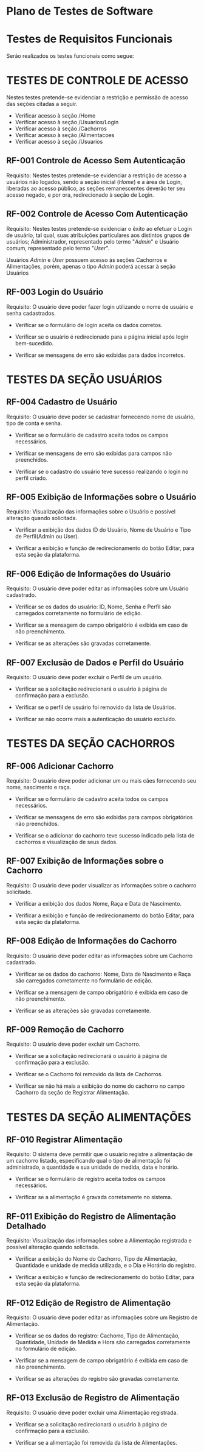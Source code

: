 # Plano de Testes de Software

# Testes de Requisitos Funcionais
Serão realizados os testes funcionais como segue:

# TESTES DE CONTROLE DE ACESSO
Nestes testes pretende-se evidenciar a restrição e permissão de acesso das seções citadas a seguir.

- Verificar acesso à seção /Home
- Verificar acesso à seção /Usuarios/Login
- Verificar acesso à seção /Cachorros
- Verificar acesso à seção /Alimentacoes
- Verificar acesso à seção /Usuarios

## RF-001 Controle de Acesso Sem Autenticação

Requisito: Nestes testes pretende-se evidenciar a restrição de acesso a usuários não logados, sendo a seção inicial (<i>Home</i>) e a área de Login, liberadas ao acesso público, as seções remanescentes deverão ter seu acesso negado, e por ora, redirecionado à seção de Login.

## RF-002 Controle de Acesso Com Autenticação

Requisito: Nestes testes pretende-se evidenciar o êxito ao efetuar o Login de usuário, tal qual, suas atribuições particulares aos distintos grupos de usuários; Administrador, representado pelo termo "<i>Admin</i>"
e Usuário comum, representado pelo termo "<i>User</i>".

Usuários <i>Admin</i> e <i>User</i> possuem acesso às seções Cachorros e Alimentações, porém, apenas o tipo <i>Admin</i> poderá acessar à seção Usuários

## RF-003 Login do Usuário

Requisito: O usuário deve poder fazer login utilizando o nome de usuário e senha cadastrados.

- Verificar se o formulário de login aceita os dados corretos.

- Verificar se o usuário é redirecionado para a página inicial após login bem-sucedido.

- Verificar se mensagens de erro são exibidas para dados incorretos.

<!-- ........................................................................................................................... -->

# TESTES DA SEÇÃO USUÁRIOS

## RF-004 Cadastro de Usuário

Requisito: O usuário deve poder se cadastrar fornecendo nome de usuário, tipo de conta e senha.

- Verificar se o formulário de cadastro aceita todos os campos necessários.

- Verificar se mensagens de erro são exibidas para campos não preenchidos.

- Verificar se o cadastro do usuário teve sucesso realizando o login no perfil criado.

## RF-005 Exibição de Informações sobre o Usuário

Requisito: Visualização das informações sobre o Usuário e possível alteração quando solicitada.

- Verificar a exibição dos dados ID do Usuário, Nome de Usuário e Tipo de Perfil(Admin ou User).

- Verificar a exibição e função de redirecionamento do botão Editar, para esta seção da plataforma.

## RF-006 Edição de Informações do Usuário

Requisito: O usuário deve poder editar as informações sobre um Usuário cadastrado.

- Verificar se os dados do usuário: ID, Nome, Senha e Perfil são carregados corretamente no formulário de edição.

- Verificar se a mensagem de campo obrigatório é exibida em caso de não preenchimento.

- Verificar se as alterações são gravadas corretamente.

## RF-007 Exclusão de Dados e Perfil do Usuário

Requisito: O usuário deve poder excluir o Perfil de um usuário.

- Verificar se a solicitação redirecionará o usuário à página de confirmação para a exclusão.

- Verificar se o perfil de usuário foi removido da lista de Usuários.

- Verificar se não ocorre mais a autenticação do usuário excluído.

<!-- ........................................................................................................................... -->

# TESTES DA SEÇÃO CACHORROS

## RF-006 Adicionar Cachorro

Requisito: O usuário deve poder adicionar um ou mais cães fornecendo seu nome, nascimento e raça.

- Verificar se o formulário de cadastro aceita todos os campos necessários.

- Verificar se mensagens de erro são exibidas para campos obrigatórios não preenchidos.

- Verificar se o adicionar do cachorro teve sucesso indicado pela lista de cachorros e visualização de seus dados.

## RF-007 Exibição de Informações sobre o Cachorro

Requisito: O usuário deve poder visualizar as informações sobre o cachorro solicitado.

- Verificar a exibição dos dados Nome, Raça e Data de Nascimento.

- Verificar a exibição e função de redirecionamento do botão Editar, para esta seção da plataforma.

## RF-008 Edição de Informações do Cachorro

Requisito: O usuário deve poder editar as informações sobre um Cachorro cadastrado.

- Verificar se os dados do cachorro: Nome, Data de Nascimento e Raça são carregados corretamente no formulário de edição.

- Verificar se a mensagem de campo obrigatório é exibida em caso de não preenchimento.

- Verificar se as alterações são gravadas corretamente.

## RF-009 Remoção de Cachorro

Requisito: O usuário deve poder excluir um Cachorro.

- Verificar se a solicitação redirecionará o usuário à página de confirmação para a exclusão.

- Verificar se o Cachorro foi removido da lista de Cachorros.

- Verificar se não há mais a exibição do nome do cachorro no campo Cachorro da seção de Registrar Alimentação.

<!-- ........................................................................................................................... -->

# TESTES DA SEÇÃO ALIMENTAÇÕES

## RF-010 Registrar Alimentação

Requisito: O sistema deve permitir que o usuário registre a alimentação de um cachorro listado, especificando qual o tipo de
alimentação foi administrado, a quantidade e sua unidade de medida, data e horário.

- Verificar se o formulário de registro aceita todos os campos necessários.

- Verificar se a alimentação é gravada corretamente no sistema.

## RF-011 Exibição do Registro de Alimentação Detalhado

Requisito: Visualização das informações sobre a Alimentação registrada e possível alteração quando solicitada.

- Verificar a exibição do Nome do Cachorro, Tipo de Alimentação, Quantidade e unidade de medida utilizada, e o Dia e Horário do registro.

- Verificar a exibição e função de redirecionamento do botão Editar, para esta seção da plataforma.

## RF-012 Edição de Registro de Alimentação

Requisito: O usuário deve poder editar as informações sobre um Registro de Alimentação.

- Verificar se os dados do registro: Cachorro, Tipo de Alimentação, Quantidade, Unidade de Medida e Hora são carregados corretamente no formulário de edição.

- Verificar se a mensagem de campo obrigatório é exibida em caso de não preenchimento.

- Verificar se as alterações do registro são gravadas corretamente.

## RF-013 Exclusão de Registro de Alimentação

Requisito: O usuário deve poder excluir uma Alimentação registrada.

- Verificar se a solicitação redirecionará o usuário à página de confirmação para a exclusão.

- Verificar se a alimentação foi removida da lista de Alimentações.

<!--
<span style="color:red">Pré-requisitos: <a href="2-Especificação do Projeto.md"> Especificação do Projeto</a></span>, <a href="3-Projeto de Interface.md"> Projeto de Interface</a>

Apresente os cenários de testes utilizados na realização dos testes da sua aplicação. Escolha cenários de testes que demonstrem os requisitos sendo satisfeitos.

Enumere quais cenários de testes foram selecionados para teste. Neste tópico o grupo deve detalhar quais funcionalidades avaliadas, o grupo de usuários que foi escolhido para participar do teste e as ferramentas utilizadas.
 
## Ferramentas de Testes (Opcional)

Comente sobre as ferramentas de testes utilizadas.
 
> **Links Úteis**:
> - [IBM - Criação e Geração de Planos de Teste](https://www.ibm.com/developerworks/br/local/rational/criacao_geracao_planos_testes_software/index.html)
> - [Práticas e Técnicas de Testes Ágeis](http://assiste.serpro.gov.br/serproagil/Apresenta/slides.pdf)
> -  [Teste de Software: Conceitos e tipos de testes](https://blog.onedaytesting.com.br/teste-de-software/)
> - [Criação e Geração de Planos de Teste de Software](https://www.ibm.com/developerworks/br/local/rational/criacao_geracao_planos_testes_software/index.html)
> - [Ferramentas de Test para Java Script](https://geekflare.com/javascript-unit-testing/)
> - [UX Tools](https://uxdesign.cc/ux-user-research-and-user-testing-tools-2d339d379dc7)

-->
